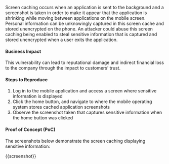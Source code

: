 Screen caching occurs when an application is sent to the background and a screenshot is taken in order to make it appear that the application is shrinking while moving between applications on the mobile screen. Personal information can be unknowingly captured in this screen cache and stored unencrypted on the phone. An attacker could abuse this screen caching being enabled to steal sensitive information that is captured and stored unencrypted when a user exits the application.

#### Business Impact

This vulnerability can lead to reputational damage and indirect financial loss to the company through the impact to customers’ trust.

#### Steps to Reproduce

1. Log in to the mobile application and access a screen where sensitive information is displayed
1. Click the home button, and navigate to where the mobile operating system stores cached application screenshots
1. Observe the screenshot taken that captures sensitive information when the home button was clicked

#### Proof of Concept (PoC)

The screenshots below demonstrate the screen caching displaying sensitive information:

{{screenshot}}
